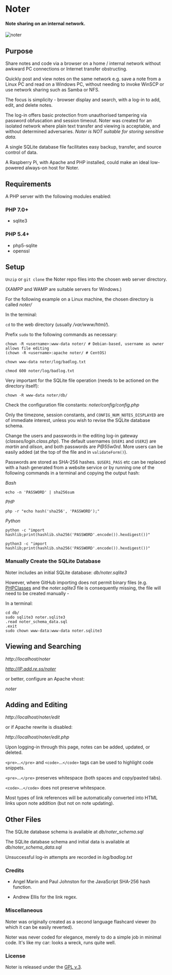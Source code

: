 
# Noter

#### Note sharing on an internal network.


[1]: https://tinram.github.io/images/noter.png
![noter][1]


## Purpose

Share notes and code via a browser on a home / internal network without awkward PC connections or Internet transfer obstructing.

Quickly post and view notes on the same network e.g. save a note from a Linux PC and read on a Windows PC, without needing to invoke WinSCP or use network sharing such as Samba or NFS.

The focus is simplicity - browser display and search, with a log-in to add, edit, and delete notes.

The log-in offers basic protection from unauthorised tampering via password obfuscation and session timeout. Noter was created for an isolated network where plain text transfer and viewing is acceptable, and without determined adversaries. *Noter is NOT suitable for storing sensitive data.*

A single SQLite database file facilitates easy backup, transfer, and source control of data.

A Raspberry Pi, with Apache and PHP installed, could make an ideal low-powered always-on host for Noter.


## Requirements

A PHP server with the following modules enabled:

### PHP 7.0+

+ sqlite3

### PHP 5.4+

+ php5-sqlite
+ openssl


## Setup

`Unzip` or `git clone` the Noter repo files into the chosen web server directory.

(XAMPP and WAMP are suitable servers for Windows.)

For the following example on a Linux machine, the chosen directory is called *noter/*

In the terminal:

`cd` to the web directory (usually */var/www/html/*).

Prefix `sudo` to the following commands as necessary:

    chown -R <username>:www-data noter/ # Debian-based, username as owner allows file editing
    (chown -R <username>:apache noter/ # CentOS)

    chown www-data noter/log/badlog.txt

    chmod 600 noter/log/badlog.txt

Very important for the SQLite file operation (needs to be actioned on the directory itself):

    chown -R www-data noter/db/

Check the configuration file constants: *noter/config/config.php*

Only the timezone, session constants, and `CONFIG_NUM_NOTES_DISPLAYED` are of immediate interest, unless you wish to revise the SQLite database schema.

Change the users and passwords in the editing log-in gateway (*classes/login.class.php*). The default usernames (`USER1` and `USER2`) are *martin* and *alison*, and both passwords are *P@55w0rd*. More users can be easily added (at the top of the file and in `validateForm()`).

Passwords are stored as SHA-256 hashes. `$USER1_PASS` etc can be replaced with a hash generated from a website service or by running one of the following commands in a terminal and copying the output hash:

*Bash*

    echo -n 'PASSWORD' | sha256sum

*PHP*

    php -r "echo hash('sha256', 'PASSWORD');"

*Python*

    python -c "import hashlib;print(hashlib.sha256('PASSWORD'.encode()).hexdigest())"

    python3 -c "import hashlib;print(hashlib.sha256('PASSWORD'.encode()).hexdigest())"


### Manually Create the SQLite Database

Noter includes an initial SQLite database: *db/noter.sqlite3*

However, where GitHub importing does not permit binary files (e.g. [PHPClasses](https://www.phpclasses.org) and the *noter.sqlite3* file is consequently missing, the file will need to be created manually -

In a terminal:

    cd db/
    sudo sqlite3 noter.sqlite3
    .read noter_schema_data.sql
    .exit
    sudo chown www-data:www-data noter.sqlite3


## Viewing and Searching

*http://localhost/noter*

*http://IP.add.re.ss/noter*

or better, configure an Apache vhost:

*noter*


## Adding and Editing

*http://localhost/noter/edit*

or if Apache rewrite is disabled:

*http://localhost/noter/edit.php*

Upon logging-in through this page, notes can be added, updated, or deleted.

`<pre>`...`</pre>` and `<code>`...`</code>` tags can be used to highlight code snippets.

`<pre>`...`</pre>` preserves whitespace (both spaces and copy/pasted tabs).

`<code>`...`</code>` does not preserve whitespace.

Most types of link references will be automatically converted into HTML links upon note addition (but not on note updating).


## Other Files

The SQLite database schema is available at *db/noter\_schema.sql*

The SQLite database schema and initial data is available at *db/noter\_schema\_data.sql*

Unsuccessful log-in attempts are recorded in *log/badlog.txt*


### Credits

+ Angel Marin and Paul Johnston for the JavaScript SHA-256 hash function.

+ Andrew Ellis for the link regex.


### Miscellaneous

Noter was originally created as a second language flashcard viewer (to which it can be easily reverted).

Noter was never coded for elegance, merely to do a simple job in minimal code. It's like my car: looks a wreck, runs quite well.


### License

Noter is released under the [GPL v.3](https://www.gnu.org/licenses/gpl-3.0.html).
